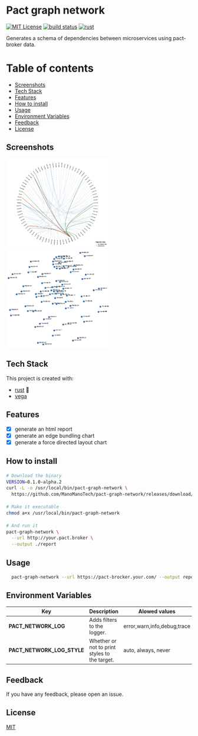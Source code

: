 
# Pact graph network
[![MIT License](https://img.shields.io/badge/License-MIT-green.svg)](https://choosealicense.com/licenses/mit/)
[![build status](https://github.com/ManoManoTech/pact-graph-network/workflows/CICD/badge.svg)](https://github.com/ManoManoTech/pact-graph-network/actions)
[![rust](https://img.shields.io/badge/rust-FA7343?logo=rust&logoColor=white)](https://www.rust-lang.org/)


Generates a schema of dependencies between microservices using pact-broker data.


# Table of contents

- [Screenshots](#screenshots)
- [Tech Stack](#tech-stack)
- [Features](#features)
- [How to install](#how-to-install)
- [Usage](#usage)
- [Environment Variables](#environment-variables)
- [Feedback](#feedback)
- [License](#license)

## Screenshots

<div>
  <img src="docs/edge-bundling.png" width="280" />
  <img src="docs/force-directed.png" width="280" />
</div>

## Tech Stack

This project is created with:

- [rust](https://www.rust-lang.org/) 🦀
- [vega](https://vega.github.io/vega/)

## Features

- [x] generate an html report
- [x] generate an edge bundling chart
- [x] generate a force directed layout chart

## How to install

```bash
# Download the binary
VERSION=0.1.0-alpha.2
curl -L -o /usr/local/bin/pact-graph-network \
  https://github.com/ManoManoTech/pact-graph-network/releases/download/v${VERSION}/pact-graph-network_x86_64-darwin

# Make it executable
chmod a+x /usr/local/bin/pact-graph-network

# And run it
pact-graph-network \
  --url http://your.pact.broker \
  --output ./report
```

## Usage



~~~bash
  pact-graph-network --url https://pact-brocker.your.com/ --output report
~~~

## Environment Variables

| Key                        | Description                                   | Alowed values               |
| -------------------------- | --------------------------------------------- | --------------------------- |
| **PACT_NETWORK_LOG**       | Adds filters to the logger.                   | error,warn,info,debug,trace |
| **PACT_NETWORK_LOG_STYLE** | Whether or not to print styles to the target. | auto, always, never         |


## Feedback

If you have any feedback, please open an issue.

## License

[MIT](https://choosealicense.com/licenses/mit/)

